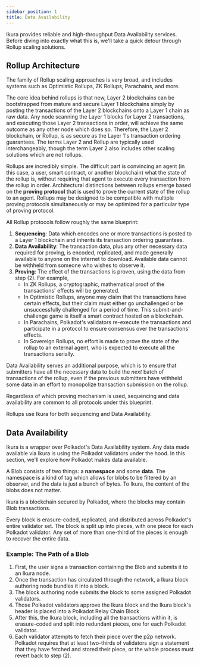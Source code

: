 ```yaml
---
sidebar_position: 1
title: Data Availability
---
```


Ikura provides reliable and high-throughput Data Availability services. Before diving into exactly what this is, we'll take a quick detour through Rollup scaling solutions.

## Rollup Architecture

The family of Rollup scaling approaches is very broad, and includes systems such as Optimistic Rollups, ZK Rollups, Parachains, and more.

The core idea behind rollups is that new, Layer 2 blockchains can be bootstrapped from mature and secure Layer 1 blockchains simply by posting the transactions of the Layer 2 blockchains onto a Layer 1 chain as raw data. Any node scanning the Layer 1 blocks for Layer 2 transactions, and executing those Layer 2 transactions in order, will achieve the same outcome as any other node which does so. Therefore, the Layer 2 blockchain, or Rollup, is as secure as the Layer 1's transaction ordering guarantees. The terms Layer 2 and Rollup are typically used interchangeably, though the term Layer 2 also includes other scaling solutions which are not rollups.

Rollups are incredibly simple. The difficult part is convincing an agent (in this case, a user, smart contract, or another blockchain) what the state of the rollup is, without requiring that agent to execute every transaction from the rollup in order. Architectural distinctions between rollups emerge based on the **proving protocol** that is used to prove the current state of the rollup to an agent. Rollups may be designed to be compatible with multiple proving protocols simultaneously or may be optimized for a particular type of proving protocol.

All Rollup protocols follow roughly the same blueprint:
  1. **Sequencing**: Data which encodes one or more transactions is posted to a Layer 1 blockchain and inherits its transaction ordering guarantees.
  2. **Data Availability**: The transaction data, plus any other necessary data required for proving, is encoded, replicated, and made generally available to anyone on the internet to download. Available data cannot be withheld from someone who wishes to observe it.
  3. **Proving**: The effect of the transactions is proven, using the data from step (2). For example,
     * In ZK Rollups, a cryptographic, mathematical proof of the transactions' effects will be generated.
     * In Optimistic Rollups, anyone may claim that the transactions have certain effects, but their claim must either go unchallenged or be unsuccessfully challenged for a period of time. This submit-and-challenge game is itself a smart contract hosted on a blockchain.
     * In Parachains, Polkadot's validators re-execute the transactions and participate in a protocol to ensure consensus over the transactions' effects.
     * In Sovereign Rollups, no effort is made to prove the state of the rollup to an external agent, who is expected to execute all the transactions serially.

Data Availability serves an additional purpose, which is to ensure that submitters have all the necessary data to build the _next_ batch of transactions of the rollup, even if the previous submitters have withheld some data in an effort to monopolize transaction submission on the rollup.

Regardless of which proving mechanism is used, sequencing and data availability are common to all protocols under this blueprint.

Rollups use Ikura for both sequencing and Data Availability.

## Data Availability

Ikura is a wrapper over Polkadot's Data Availability system. Any data made available via Ikura is using the Polkadot validators under the hood. In this section, we'll explore how Polkadot makes data available.

A Blob consists of two things: a **namespace** and some **data**. The namespace is a kind of tag which allows for blobs to be filtered by an observer, and the data is just a bunch of bytes. To Ikura, the content of the blobs does not matter.

Ikura is a blockchain secured by Polkadot, where the blocks may contain Blob transactions.

Every block is erasure-coded, replicated, and distributed across Polkadot's entire validator set. The block is split up into pieces, with one piece for each Polkadot validator. Any set of more than one-third of the pieces is enough to recover the entire data.

### Example: The Path of a Blob
  1. First, the user signs a transaction containing the Blob and submits it to an Ikura node.
  2. Once the transaction has circulated through the network, a Ikura block authoring node bundles it into a block.
  3. The block authoring node submits the block to some assigned Polkadot validators.
  4. Those Polkadot validators approve the Ikura block and the Ikura block's header is placed into a Polkadot Relay Chain Block
  5. After this, the Ikura block, including all the transactions within it, is erasure-coded and split into redundant pieces, one for each Polkadot validator.
  6. Each validator attempts to fetch their piece over the p2p network. Polkadot requires that at least two-thirds of validators sign a statement that they have fetched and stored their piece, or the whole process must revert back to step (2).

